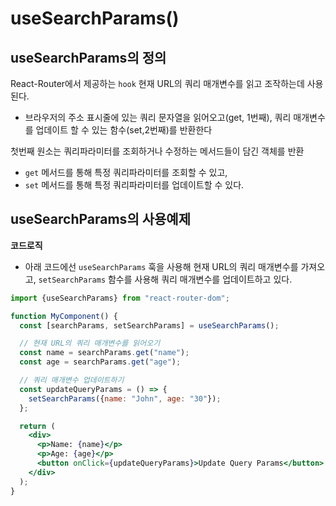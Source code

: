 # useSearchParams()

## useSearchParams의 정의

React-Router에서 제공하는 `hook`
현재 URL의 쿼리 매개변수를 읽고 조작하는데 사용된다.

- 브라우저의 주소 표시줄에 있는 쿼리 문자열을 읽어오고(get, 1번째), 쿼리 매개변수를 업데이트 할 수 있는 함수(set,2번째)를 반환한다

첫번째 원소는 쿼리파라미터를 조회하거나 수정하는 메서드들이 담긴 객체를 반환

- `get` 메서드를 통해 특정 쿼리파라미터를 조회할 수 있고,
- `set` 메서드를 통해 특정 쿼리파라미터를 업데이트할 수 있다.

## useSearchParams의 사용예제

**코드로직**

- 아래 코드에선 `useSearchParams` 훅을 사용해 현재 URL의 쿼리 매개변수를 가져오고,
  `setSearchParams` 함수를 사용해 쿼리 매개변수를 업데이트하고 있다.

```jsx
import {useSearchParams} from "react-router-dom";

function MyComponent() {
  const [searchParams, setSearchParams] = useSearchParams();

  // 현재 URL의 쿼리 매개변수를 읽어오기
  const name = searchParams.get("name");
  const age = searchParams.get("age");

  // 쿼리 매개변수 업데이트하기
  const updateQueryParams = () => {
    setSearchParams({name: "John", age: "30"});
  };

  return (
    <div>
      <p>Name: {name}</p>
      <p>Age: {age}</p>
      <button onClick={updateQueryParams}>Update Query Params</button>
    </div>
  );
}
```
